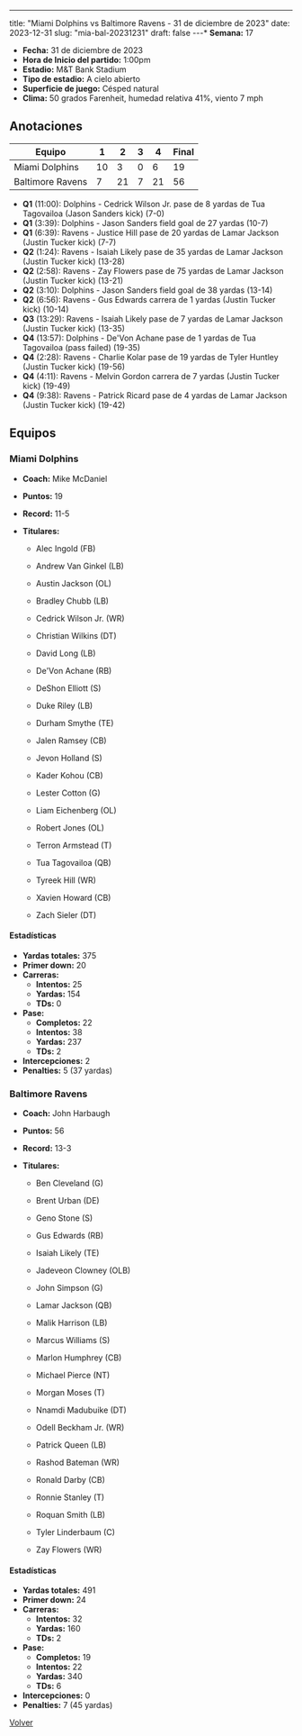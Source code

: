 ---
title: "Miami Dolphins vs Baltimore Ravens - 31 de diciembre de 2023"
date: 2023-12-31
slug: "mia-bal-20231231"
draft: false
---* **Semana:** 17
* **Fecha:** 31 de diciembre de 2023
* **Hora de Inicio del partido:** 1:00pm
* **Estadio:** M&T Bank Stadium
* **Tipo de estadio:** A cielo abierto
* **Superficie de juego:** Césped natural
* **Clima:** 50 grados Farenheit, humedad relativa 41%, viento 7 mph




## Anotaciones
| Equipo | 1 | 2 | 3 | 4 | Final |
|--------|---|---|---|---|-------|
| Miami Dolphins  | 10 | 3 | 0 | 6  | 19 |
| Baltimore Ravens  | 7 | 21 | 7 | 21  | 56 |
* **Q1** (11:00): Dolphins - Cedrick Wilson Jr. pase de 8 yardas de Tua Tagovailoa (Jason Sanders kick) (7-0)
* **Q1** (3:39): Dolphins - Jason Sanders field goal de 27 yardas (10-7)
* **Q1** (6:39): Ravens - Justice Hill pase de 20 yardas de Lamar Jackson (Justin Tucker kick) (7-7)
* **Q2** (1:24): Ravens - Isaiah Likely pase de 35 yardas de Lamar Jackson (Justin Tucker kick) (13-28)
* **Q2** (2:58): Ravens - Zay Flowers pase de 75 yardas de Lamar Jackson (Justin Tucker kick) (13-21)
* **Q2** (3:10): Dolphins - Jason Sanders field goal de 38 yardas (13-14)
* **Q2** (6:56): Ravens - Gus Edwards carrera de 1 yardas (Justin Tucker kick) (10-14)
* **Q3** (13:29): Ravens - Isaiah Likely pase de 7 yardas de Lamar Jackson (Justin Tucker kick) (13-35)
* **Q4** (13:57): Dolphins - De'Von Achane pase de 1 yardas de Tua Tagovailoa (pass failed) (19-35)
* **Q4** (2:28): Ravens - Charlie Kolar pase de 19 yardas de Tyler Huntley (Justin Tucker kick) (19-56)
* **Q4** (4:11): Ravens - Melvin Gordon carrera de 7 yardas (Justin Tucker kick) (19-49)
* **Q4** (9:38): Ravens - Patrick Ricard pase de 4 yardas de Lamar Jackson (Justin Tucker kick) (19-42)


## Equipos


### Miami Dolphins
* **Coach:** Mike McDaniel
* **Puntos:** 19
* **Record:** 11-5
* **Titulares:** 

  * Alec Ingold (FB) 

  * Andrew Van Ginkel (LB) 

  * Austin Jackson (OL) 

  * Bradley Chubb (LB) 

  * Cedrick Wilson Jr. (WR) 

  * Christian Wilkins (DT) 

  * David Long (LB) 

  * De'Von Achane (RB) 

  * DeShon Elliott (S) 

  * Duke Riley (LB) 

  * Durham Smythe (TE) 

  * Jalen Ramsey (CB) 

  * Jevon Holland (S) 

  * Kader Kohou (CB) 

  * Lester Cotton (G) 

  * Liam Eichenberg (OL) 

  * Robert Jones (OL) 

  * Terron Armstead (T) 

  * Tua Tagovailoa (QB) 

  * Tyreek Hill (WR) 

  * Xavien Howard (CB) 

  * Zach Sieler (DT) 

#### Estadísticas
* **Yardas totales:** 375
* **Primer down:** 20
* **Carreras:**
  * **Intentos:** 25
  * **Yardas:** 154
  * **TDs:** 0
* **Pase:**
  * **Completos:** 22
  * **Intentos:** 38
  * **Yardas:** 237
  * **TDs:** 2
* **Intercepciones:** 2
* **Penalties:** 5 (37 yardas)

### Baltimore Ravens
* **Coach:** John Harbaugh
* **Puntos:** 56
* **Record:** 13-3
* **Titulares:** 

  * Ben Cleveland (G) 

  * Brent Urban (DE) 

  * Geno Stone (S) 

  * Gus Edwards (RB) 

  * Isaiah Likely (TE) 

  * Jadeveon Clowney (OLB) 

  * John Simpson (G) 

  * Lamar Jackson (QB) 

  * Malik Harrison (LB) 

  * Marcus Williams (S) 

  * Marlon Humphrey (CB) 

  * Michael Pierce (NT) 

  * Morgan Moses (T) 

  * Nnamdi Madubuike (DT) 

  * Odell Beckham Jr. (WR) 

  * Patrick Queen (LB) 

  * Rashod Bateman (WR) 

  * Ronald Darby (CB) 

  * Ronnie Stanley (T) 

  * Roquan Smith (LB) 

  * Tyler Linderbaum (C) 

  * Zay Flowers (WR) 

#### Estadísticas
* **Yardas totales:** 491
* **Primer down:** 24
* **Carreras:**
  * **Intentos:** 32
  * **Yardas:** 160
  * **TDs:** 2
* **Pase:**
  * **Completos:** 19
  * **Intentos:** 22
  * **Yardas:** 340
  * **TDs:** 6
* **Intercepciones:** 0
* **Penalties:** 7 (45 yardas)


[Volver](/historia/2023)
